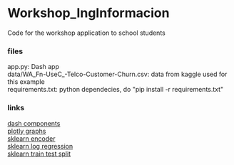 # Workshop_IngInformacion
Code for the workshop application to school students

### files 
app.py: Dash app  
data/WA_Fn-UseC_-Telco-Customer-Churn.csv: data from kaggle used for this example  
requirements.txt: python dependecies, do "pip install -r requirements.txt"  

### links

[dash components](https://dash.plot.ly/dash-core-components)  
[plotly graphs](https://plot.ly/python/)  
[sklearn encoder](https://scikit-learn.org/stable/modules/generated/sklearn.preprocessing.OrdinalEncoder.html)  
[sklearn log regression](https://scikit-learn.org/stable/modules/generated/sklearn.linear_model.LogisticRegression.html)  
[sklearn train test split](https://scikit-learn.org/stable/modules/generated/sklearn.model_selection.train_test_split.html)  
